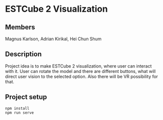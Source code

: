 # ESTCube 2 Visualization

## Members
Magnus Karlson, Adrian Kirikal, Hei Chun Shum

## Description
Project idea is to make ESTCube 2 visualization, where user can interact with it. User can rotate the model and there are different buttons, what will direct user vision to the selected option. Also there will be VR possibility for that.

## Project setup
```
npm install
npm run serve
```
